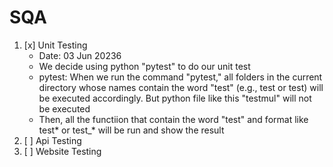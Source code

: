 # SQA
1. [x] Unit Testing
    * Date: 03 Jun 20236
    - We decide using python "pytest" to do our unit test
    - pytest: When we run the command "pytest," all folders in the current directory whose names contain the word "test" (e.g., test or test) will be executed accordingly. But python file like this "testmul" will not be executed
    - Then, all the functiion that contain the word "test" and format like test* or test_* will be run and show the result
2. [ ] Api Testing
3. [ ] Website Testing